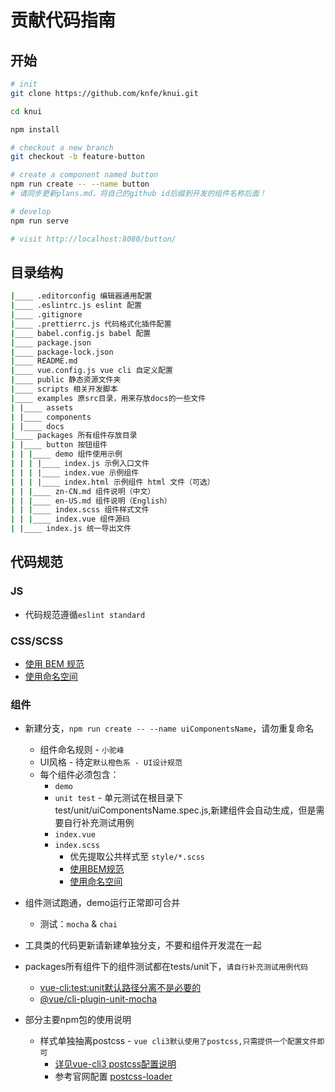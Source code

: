 # 贡献代码指南

## 开始

```zsh
# init
git clone https://github.com/knfe/knui.git

cd knui

npm install

# checkout a new branch
git checkout -b feature-button

# create a component named button
npm run create -- --name button
# 请同步更新plans.md，将自己的github id后缀到开发的组件名称后面！

# develop
npm run serve

# visit http://localhost:8080/button/
```

## 目录结构

```zsh
|____ .editorconfig 编辑器通用配置
|____ .eslintrc.js eslint 配置
|____ .gitignore
|____ .prettierrc.js 代码格式化插件配置
|____ babel.config.js babel 配置
|____ package.json
|____ package-lock.json
|____ README.md
|____ vue.config.js vue cli 自定义配置
|____ public 静态资源文件夹
|____ scripts 相关开发脚本
|____ examples 原src目录，用来存放docs的一些文件
| |____ assets
| |____ components
| |____ docs 
|____ packages 所有组件存放目录
| |____ button 按钮组件
| | |____ demo 组件使用示例
| | | |____ index.js 示例入口文件
| | | |____ index.vue 示例组件
| | | |____ index.html 示例组件 html 文件（可选）
| | |____ zn-CN.md 组件说明（中文）
| | |____ en-US.md 组件说明（English）
| | |____ index.scss 组件样式文件
| | |____ index.vue 组件源码
| |____ index.js 统一导出文件
```

## 代码规范

### JS

- 代码规范遵循`eslint standard`

### CSS/SCSS

- [使用 BEM 规范](https://www.w3cplus.com/css/css-architecture-1.html)
- [使用命名空间](https://www.w3cplus.com/css/css-architecture-2.html)

### 组件

* 新建分支，`npm run create -- --name uiComponentsName`，请勿重复命名
  * 组件命名规则 - `小驼峰`
  * UI风格 - 待定`默认橙色系 - UI设计规范`
  * 每个组件必须包含：
    * `demo`
    * `unit test` - 单元测试在根目录下test/unit/uiComponentsName.spec.js,新建组件会自动生成，但是需要自行补充测试用例
    * `index.vue`
    * `index.scss`
      * 优先提取公共样式至 `style/*.scss`
      * [使用BEM规范](https://www.w3cplus.com/css/css-architecture-1.html)
      * [使用命名空间](https://www.w3cplus.com/css/css-architecture-2.html)
* 组件测试跑通，demo运行正常即可合并
  * 测试：`mocha` & `chai`
* 工具类的代码更新请新建单独分支，不要和组件开发混在一起

* packages所有组件下的组件测试都在tests/unit下，`请自行补充测试用例代码`
  * [vue-cli:test:unit默认路径分离不是必要的](https://github.com/vuejs/vue-cli/issues/1245)
  * [@vue/cli-plugin-unit-mocha](https://github.com/vuejs/vue-cli/tree/dev/packages/%40vue/cli-plugin-unit-mocha)

* 部分主要npm包的使用说明
  * 样式单独抽离postcss - `vue cli3默认使用了postcss,只需提供一个配置文件即可`
    * [详见vue-cli3 postcss配置说明](https://cli.vuejs.org/zh/guide/css.html#postcss)
    * 参考官网配置 [postcss-loader](https://github.com/postcss/postcss)
